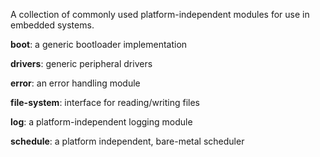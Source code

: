A collection of commonly used platform-independent modules for use in embedded systems.

**boot**: a generic bootloader implementation

**drivers**: generic peripheral drivers

**error**: an error handling module

**file-system**: interface for reading/writing files

**log**: a platform-independent logging module

**schedule**: a platform independent, bare-metal scheduler